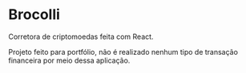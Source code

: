# Brocolli
<p> Corretora de criptomoedas feita com React. </p>
<p> Projeto feito para portfólio, não é realizado nenhum tipo de transação financeira por meio dessa aplicação. </p>
